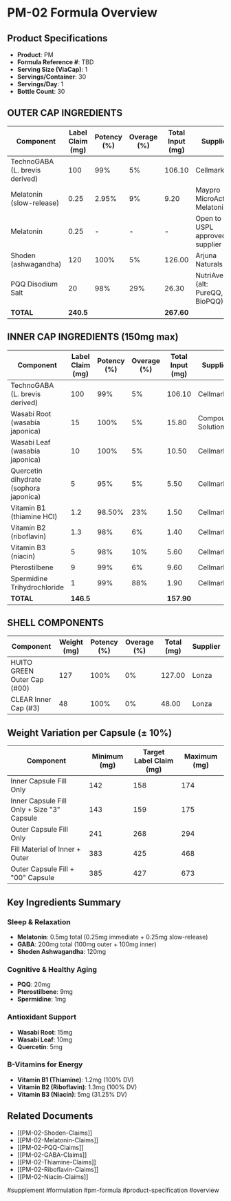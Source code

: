 # PM-02 Formula Overview

## Product Specifications
- **Product**: PM
- **Formula Reference #**: TBD
- **Serving Size (ViaCap)**: 1
- **Servings/Container**: 30
- **Servings/Day**: 1
- **Bottle Count**: 30

## OUTER CAP INGREDIENTS

| Component | Label Claim (mg) | Potency (%) | Overage (%) | Total Input (mg) | Supplier |
|-----------|------------------|-------------|-------------|------------------|----------|
| TechnoGABA (L. brevis derived) | 100 | 99% | 5% | 106.10 | Cellmark |
| Melatonin (slow-release) | 0.25 | 2.95% | 9% | 9.20 | Maypro MicroActive Melatonin |
| Melatonin | 0.25 | - | - | - | Open to USPL approved supplier |
| Shoden (ashwagandha) | 120 | 100% | 5% | 126.00 | Arjuna Naturals |
| PQQ Disodium Salt | 20 | 98% | 29% | 26.30 | NutriAvenue (alt: PureQQ, BioPQQ) |
| **TOTAL** | **240.5** | | | **267.60** | |

## INNER CAP INGREDIENTS (150mg max)

| Component | Label Claim (mg) | Potency (%) | Overage (%) | Total Input (mg) | Supplier |
|-----------|------------------|-------------|-------------|------------------|----------|
| TechnoGABA (L. brevis derived) | 100 | 99% | 5% | 106.10 | Cellmark |
| Wasabi Root (wasabia japonica) | 15 | 100% | 5% | 15.80 | Compound Solutions |
| Wasabi Leaf (wasabia japonica) | 10 | 100% | 5% | 10.50 | Cellmark |
| Quercetin dihydrate (sophora japonica) | 5 | 95% | 5% | 5.50 | Cellmark |
| Vitamin B1 (thiamine HCl) | 1.2 | 98.50% | 23% | 1.50 | Cellmark |
| Vitamin B2 (riboflavin) | 1.3 | 98% | 6% | 1.40 | Cellmark |
| Vitamin B3 (niacin) | 5 | 98% | 10% | 5.60 | Cellmark |
| Pterostilbene | 9 | 99% | 6% | 9.60 | Cellmark |
| Spermidine Trihydrochloride | 1 | 99% | 88% | 1.90 | Cellmark |
| **TOTAL** | **146.5** | | | **157.90** | |

## SHELL COMPONENTS

| Component | Weight (mg) | Potency (%) | Overage (%) | Total (mg) | Supplier |
|-----------|-------------|-------------|-------------|------------|----------|
| HUITO GREEN Outer Cap (#00) | 127 | 100% | 0% | 127.00 | Lonza |
| CLEAR Inner Cap (#3) | 48 | 100% | 0% | 48.00 | Lonza |

## Weight Variation per Capsule (± 10%)

| Component | Minimum (mg) | Target Label Claim (mg) | Maximum (mg) |
|-----------|--------------|-------------------------|--------------|
| Inner Capsule Fill Only | 142 | 158 | 174 |
| Inner Capsule Fill Only + Size "3" Capsule | 143 | 159 | 175 |
| Outer Capsule Fill Only | 241 | 268 | 294 |
| Fill Material of Inner + Outer | 383 | 425 | 468 |
| Outer Capsule Fill + "00" Capsule | 385 | 427 | 673 |

## Key Ingredients Summary

### Sleep & Relaxation
- **Melatonin**: 0.5mg total (0.25mg immediate + 0.25mg slow-release)
- **GABA**: 200mg total (100mg outer + 100mg inner)
- **Shoden Ashwagandha**: 120mg

### Cognitive & Healthy Aging
- **PQQ**: 20mg
- **Pterostilbene**: 9mg
- **Spermidine**: 1mg

### Antioxidant Support
- **Wasabi Root**: 15mg
- **Wasabi Leaf**: 10mg
- **Quercetin**: 5mg

### B-Vitamins for Energy
- **Vitamin B1 (Thiamine)**: 1.2mg (100% DV)
- **Vitamin B2 (Riboflavin)**: 1.3mg (100% DV)
- **Vitamin B3 (Niacin)**: 5mg (31.25% DV)

## Related Documents
- [[PM-02-Shoden-Claims]]
- [[PM-02-Melatonin-Claims]]
- [[PM-02-PQQ-Claims]]
- [[PM-02-GABA-Claims]]
- [[PM-02-Thiamine-Claims]]
- [[PM-02-Riboflavin-Claims]]
- [[PM-02-Niacin-Claims]]

#supplement #formulation #pm-formula #product-specification #overview